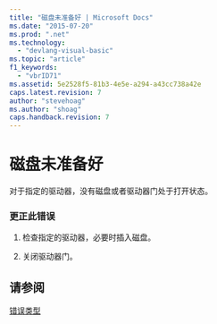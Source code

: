 ```yaml
---
title: "磁盘未准备好 | Microsoft Docs"
ms.date: "2015-07-20"
ms.prod: ".net"
ms.technology: 
  - "devlang-visual-basic"
ms.topic: "article"
f1_keywords: 
  - "vbrID71"
ms.assetid: 5e2528f5-81b3-4e5e-a294-a43cc738a42e
caps.latest.revision: 7
author: "stevehoag"
ms.author: "shoag"
caps.handback.revision: 7
---
```

# 磁盘未准备好
对于指定的驱动器，没有磁盘或者驱动器门处于打开状态。  
  
### 更正此错误  
  
1.  检查指定的驱动器，必要时插入磁盘。  
  
2.  关闭驱动器门。  
  
## 请参阅  
 [错误类型](../../visual-basic/programming-guide/language-features/error-types.md)